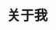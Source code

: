 ---
title: 关于我
layout: "resume"
menu:
    main: 
        weight: 1
        params:
            icon: link
comments: false
---